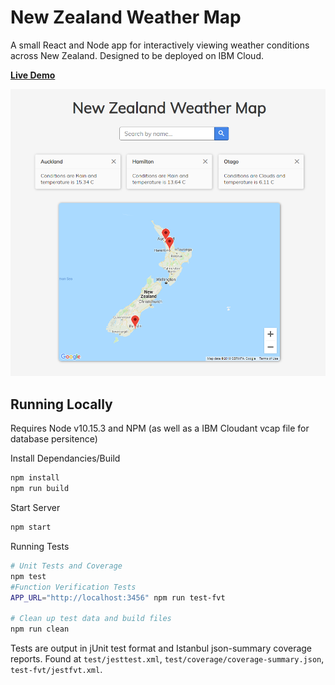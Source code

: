 # New Zealand Weather Map
A small React and Node app for interactively viewing weather conditions across New Zealand. Designed to be deployed on IBM Cloud.

[**Live Demo**](https://mbr9-compx341-a3-toolchain.mybluemix.net/)

![App Example](__readme_static__/app.png)

## Running Locally
Requires Node v10.15.3 and NPM (as well as a IBM Cloudant vcap file for database persitence)

Install Dependancies/Build
```bash
npm install
npm run build
```

Start Server
```bash
npm start
```

Running Tests
```bash
# Unit Tests and Coverage
npm test 
#Function Verification Tests
APP_URL="http://localhost:3456" npm run test-fvt

# Clean up test data and build files
npm run clean
```
Tests are output in jUnit test format and Istanbul json-summary coverage reports. Found at `test/jesttest.xml`, `test/coverage/coverage-summary.json`, `test-fvt/jestfvt.xml`.